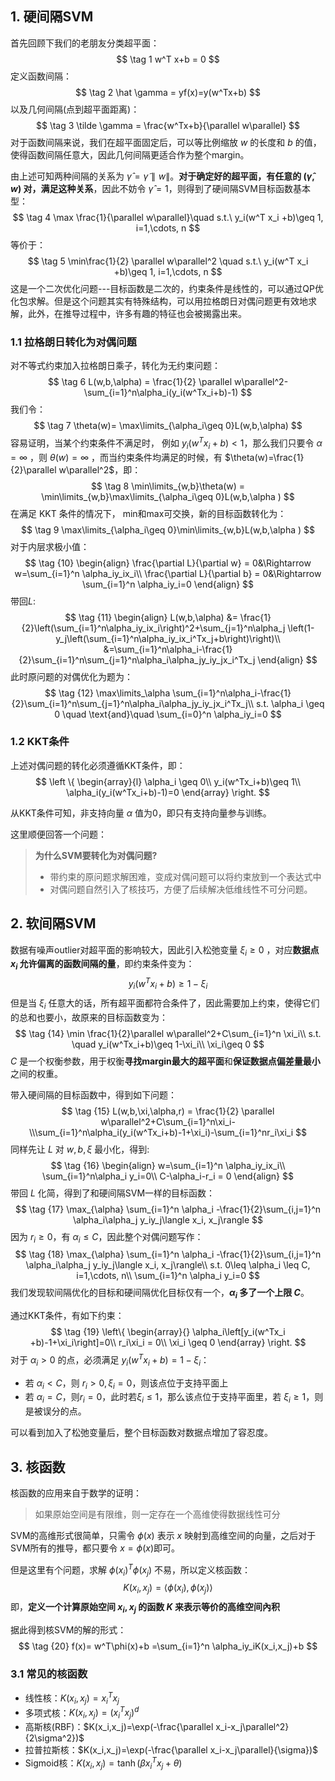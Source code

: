 ## 1. 硬间隔SVM

首先回顾下我们的老朋友分类超平面：
$$
\tag 1
w^T x+b = 0
$$
定义函数间隔：
$$
\tag 2
\hat \gamma = yf(x)=y(w^Tx+b)
$$
以及几何间隔(点到超平面距离)：
$$
\tag 3
\tilde \gamma = \frac{w^Tx+b}{\parallel w\parallel}
$$
对于函数间隔来说，我们在超平面固定后，可以等比例缩放 $w$ 的长度和 $b$ 的值，使得函数间隔任意大，因此几何间隔更适合作为整个margin。

由上述可知两种间隔的关系为 $\hat \gamma =\tilde \gamma \parallel w\parallel$。**对于确定好的超平面，有任意的 $(\hat \gamma, w)$ 对，满足这种关系**，因此不妨令 $\hat \gamma =1$，则得到了硬间隔SVM目标函数基本型：
$$
\tag 4
\max \frac{1}{\parallel w\parallel}\quad s.t.\ y_i(w^T x_i +b)\geq 1, i=1,\cdots, n
$$
等价于：
$$
\tag 5
\min\frac{1}{2} \parallel w\parallel^2 \quad s.t.\ y_i(w^T x_i +b)\geq 1, i=1,\cdots, n
$$
这是一个二次优化问题---目标函数是二次的，约束条件是线性的，可以通过QP优化包求解。但是这个问题其实有特殊结构，可以用拉格朗日对偶问题更有效地求解，此外，在推导过程中，许多有趣的特征也会被揭露出来。

### 1.1 拉格朗日转化为对偶问题

对不等式约束加入拉格朗日乘子，转化为无约束问题：
$$
\tag 6
L(w,b,\alpha) = \frac{1}{2} \parallel w\parallel^2-\sum_{i=1}^n\alpha_i(y_i(w^Tx_i+b)-1)
$$
我们令：
$$
\tag 7
\theta(w)= \max\limits_{\alpha_i\geq 0}L(w,b,\alpha)
$$
容易证明，当某个约束条件不满足时， 例如 $y_i(w^Tx_i+b)<1$，那么我们只要令 $\alpha = \infty$ ，则 $\theta(w)=\infty$ ，而当约束条件均满足的时候，有 $\theta(w)=\frac{1}{2}\parallel w\parallel^2$，即：
$$
\tag 8
\min\limits_{w,b}\theta(w) = \min\limits_{w,b}\max\limits_{\alpha_i\geq 0}L(w,b,\alpha )
$$
在满足 KKT 条件的情况下， min和max可交换，新的目标函数转化为：
$$
\tag 9
\max\limits_{\alpha_i\geq 0}\min\limits_{w,b}L(w,b,\alpha )
$$
对于内层求极小值：
$$
\tag {10}
\begin{align}
\frac{\partial L}{\partial w}  = 0&\Rightarrow w=\sum_{i=1}^n \alpha_iy_ix_i\\
\frac{\partial L}{\partial b}  = 0&\Rightarrow \sum_{i=1}^n \alpha_iy_i=0
\end{align}
$$
带回$L$:
$$
\tag {11}
\begin{align}
L(w,b,\alpha) &= \frac{1}{2}\left(\sum_{i=1}^n\alpha_iy_ix_i\right)^2+\sum_{j=1}^n\alpha_j \left(1-y_j\left(\sum_{i=1}^n\alpha_iy_ix_i^Tx_j+b\right)\right)\\
&=\sum_{i=1}^n\alpha_i-\frac{1}{2}\sum_{i=1}^n\sum_{j=1}^n\alpha_i\alpha_jy_iy_jx_i^Tx_j
\end{align}
$$
此时原问题的对偶优化为题为：
$$
\tag {12}
\max\limits_\alpha \sum_{i=1}^n\alpha_i-\frac{1}{2}\sum_{i=1}^n\sum_{j=1}^n\alpha_i\alpha_jy_iy_jx_i^Tx_j\\ s.t. \alpha_i \geq 0 \quad \text{and}\quad \sum_{i=0}^n \alpha_iy_i=0
$$
### 1.2 KKT条件

上述对偶问题的转化必须遵循KKT条件，即：
$$
\left \{ 
\begin{array}{l}
\alpha_i \geq 0\\
y_i(w^Tx_i+b)\geq 1\\
\alpha_i(y_i(w^Tx_i+b)-1)=0
\end{array}
\right.
$$

从KKT条件可知，非支持向量 $\alpha$ 值为0，即只有支持向量参与训练。

这里顺便回答一个问题：

> **为什么SVM要转化为对偶问题?**
>
> - 带约束的原问题求解困难，变成对偶问题可以将约束放到一个表达式中
> - 对偶问题自然引入了核技巧，方便了后续解决低维线性不可分问题。



## 2. 软间隔SVM

数据有噪声outlier对超平面的影响较大，因此引入松弛变量 $\xi_i \geq 0$ ，对应**数据点 $x_i$ 允许偏离的函数间隔的量**，即约束条件变为：
$$
\tag {13}
y_i(w^Tx_i+b)\geq 1-\xi_i
$$
但是当 $\xi_i$ 任意大的话，所有超平面都符合条件了，因此需要加上约束，使得它们的总和也要小，故原来的目标函数变为：
$$
\tag {14}
\min \frac{1}{2}\parallel w\parallel^2+C\sum_{i=1}^n \xi_i\\
s.t. \quad y_i(w^Tx_i+b)\geq 1-\xi_i\\
\xi_i\geq 0
$$
$C$ 是一个权衡参数，用于权衡**寻找margin最大的超平面**和**保证数据点偏差量最小**之间的权重。  

带入硬间隔的目标函数中，得到如下问题：
$$
\tag {15}
L(w,b,\xi,\alpha,r) = \frac{1}{2} \parallel w\parallel^2+C\sum_{i=1}^n\xi_i-\\\sum_{i=1}^n\alpha_i(y_i(w^Tx_i+b)-1+\xi_i)-\sum_{i=1}^nr_i\xi_i
$$
同样先让 $L$ 对 $w,b,\xi$ 最小化，得到:
$$
\tag {16}
\begin{align}
w=\sum_{i=1}^n \alpha_iy_ix_i\\
\sum_{i=1}^n\alpha_i y_i=0\\
C-\alpha_i-r_i = 0
\end{align}
$$
带回 $L$ 化简，得到了和硬间隔SVM一样的目标函数：
$$
\tag {17}
\max_{\alpha} \sum_{i=1}^n \alpha_i -\frac{1}{2}\sum_{i,j=1}^n \alpha_i\alpha_j y_iy_j\langle x_i, x_j\rangle
$$
因为 $r_i\geq0$，有 $\alpha_i \leq C$，因此整个对偶问题写作：
$$
\tag {18}
\max_{\alpha} \sum_{i=1}^n \alpha_i -\frac{1}{2}\sum_{i,j=1}^n \alpha_i\alpha_j y_iy_j\langle x_i, x_j\rangle\\
s.t. 0\leq \alpha_i \leq C, i=1,\cdots, n\\
\sum_{i=1}^n \alpha_i y_i=0
$$
我们发现软间隔优化的目标和硬间隔优化目标仅有一个，**$\alpha_i$ 多了一个上限 $C$**。

通过KKT条件，有如下约束：
$$
\tag {19}
\left\{
\begin{array}{}
\alpha_i\left[y_i(w^Tx_i +b)-1+\xi_i\right]=0\\
r_i\xi_i = 0\\
\xi_i \geq 0 
\end{array}
\right.
$$
对于 $\alpha_i > 0$ 的点，必须满足 $y_i(w^Tx_i+b)=1-\xi_i$：

- 若 $\alpha_i<C$，则 $r_i>0, \xi_i=0$，则该点位于支持平面上
- 若 $\alpha_i =C$，则$r_i=0$，此时若$\xi_i\leq 1$，那么该点位于支持平面里，若 $\xi_i\geq1$，则是被误分的点。

可以看到加入了松弛变量后，整个目标函数对数据点增加了容忍度。

## 3. 核函数

核函数的应用来自于数学的证明：

> 如果原始空间是有限维，则一定存在一个高维使得数据线性可分

SVM的高维形式很简单，只需令 $\phi(x)$ 表示 $x$ 映射到高维空间的向量，之后对于SVM所有的推导，都只要令 $x=\phi(x)$即可。

但是这里有个问题，求解 $\phi(x_i)^T\phi(x_j)$ 不易，所以定义核函数：
$$
\tag {20}
K(x_i,x_j)=\langle \phi(x_i),\phi(x_j)\rangle
$$
即，**定义一个计算原始空间 $x_i,x_j$ 的函数 $K$ 来表示等价的高维空间內积**

据此得到核SVM的解的形式：
$$
\tag {20}
f(x)= w^T\phi(x)+b =\sum_{i=1}^n \alpha_iy_iK(x_i,x_j)+b
$$

### 3.1 常见的核函数

- 线性核：$K(x_i,x_j)=x_i^Tx_j$
- 多项式核：$K(x_i,x_j)=(x_i^Tx_j)^d$
- 高斯核(RBF)：$K(x_i,x_j)=\exp(-\frac{\parallel x_i-x_j\parallel^2}{2\sigma^2})$
- 拉普拉斯核：$K(x_i,x_j)=\exp(-\frac{\parallel x_i-x_j\parallel}{\sigma})$
- Sigmoid核：$K(x_i,x_j)=\tanh(\beta x_i^Tx_j+\theta)$